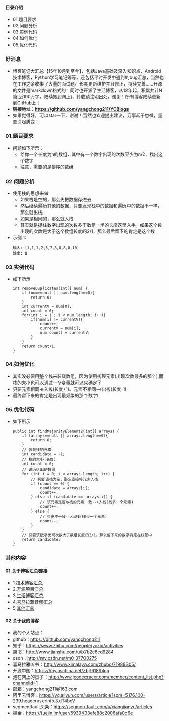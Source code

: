 #### 目录介绍
- 01.题目要求
- 02.问题分析
- 03.实例代码
- 04.如何优化
- 05.优化代码



### 好消息
- 博客笔记大汇总【15年10月到至今】，包括Java基础及深入知识点，Android技术博客，Python学习笔记等等，还包括平时开发中遇到的bug汇总，当然也在工作之余收集了大量的面试题，长期更新维护并且修正，持续完善……开源的文件是markdown格式的！同时也开源了生活博客，从12年起，积累共计N篇[近100万字，陆续搬到网上]，转载请注明出处，谢谢！所有博客陆续更新到GitHub上！
- **链接地址：https://github.com/yangchong211/YCBlogs**
- 如果觉得好，可以star一下，谢谢！当然也欢迎提出建议，万事起于忽微，量变引起质变！





### 01.题目要求
- 问题如下所示：
    - 给你一个长度为n的数组，其中有一个数字出现的次数至少为n/2，找出这个数字
    - 注意，需要的是排序的数组




### 02.问题分析
- 使用栈的思想来做
    - 如果栈是空的，那么先把数据存进去
    - 然后继续遍历其他的数据，只要发现栈中的数据和遍历中的数据不一样，那么就出栈
    - 如果是相同的，那么就入栈
    - 其实就是捉住数字出现的次数多于数组一半的长度这里入手。如果这个数出现的次数是大于这个数组长度的2/1，那么最后留下的肯定是这个数
- 示例 1:
    ```
    输入: [1,1,1,2,5,7,8,8,8,8,10]
    输出: 8
    ```



### 03.实例代码
- 如下所示
    ```
    int removeDuplicates(int[] num) {
        if (num==null || num.length==0){
            return 0;
        }
        int currentV = num[0];
        int count = 0;
        for(int i = 1 ; i < num.length; i++){
            if(num[i] != currentV){
                count++;
                currentV = num[i];
                num[count] = currentV;
            }
        }
        return count+1;
    }
    ```



### 04.如何优化
- 其实没必要用整个栈来装载数组，因为使用栈顶元素(出现次数最多的那个),而栈的大小也可以通过一个变量就可以来确定了
- 只要元素相同->入栈(长度+1)。元素不相同-->出栈(长度-1)
- 最终留下来的肯定是出现最频繁的那个数字!




### 05.优化代码
- 如下所示
    ```
    public int findMajorityElement2(int[] arrays) {
        if (arrays==null || arrays.length==0){
            return 0;
        }
        // 装载栈的元素
        int candidate = -1;
        // 栈的大小(长度)
        int count = 0;
        // 遍历给出的数组
        for (int i = 0; i < arrays.length; i++) {
            // 判断该栈为空，那么直接将元素入栈
            if (count == 0) {
                candidate = arrays[i];
                count++;
            } else if (candidate == arrays[i]) {
                // 该元素是否与栈的元素一致-->入栈(栈多一个元素)
                count++;
            } else {
                // 只要不一致-->出栈(栈少一个元素)
                count--;
            }
        }
        // 只要该数字出现次数大于数组长度的2/1，那么留下来的数字肯定在栈顶中
        return candidate;
    }
    ```



### 其他内容
#### 01.关于博客汇总链接
- 1.[技术博客汇总](https://www.jianshu.com/p/614cb839182c)
- 2.[开源项目汇总](https://blog.csdn.net/m0_37700275/article/details/80863574)
- 3.[生活博客汇总](https://blog.csdn.net/m0_37700275/article/details/79832978)
- 4.[喜马拉雅音频汇总](https://www.jianshu.com/p/f665de16d1eb)
- 5.[其他汇总](https://www.jianshu.com/p/53017c3fc75d)



#### 02.关于我的博客
- 我的个人站点：
- github：https://github.com/yangchong211
- 知乎：https://www.zhihu.com/people/yczbj/activities
- 简书：http://www.jianshu.com/u/b7b2c6ed9284
- csdn：http://my.csdn.net/m0_37700275
- 喜马拉雅听书：http://www.ximalaya.com/zhubo/71989305/
- 开源中国：https://my.oschina.net/zbj1618/blog
- 泡在网上的日子：http://www.jcodecraeer.com/member/content_list.php?channelid=1
- 邮箱：yangchong211@163.com
- 阿里云博客：https://yq.aliyun.com/users/article?spm=5176.100- 239.headeruserinfo.3.dT4bcV
- segmentfault头条：https://segmentfault.com/u/xiangjianyu/articles
- 掘金：https://juejin.im/user/5939433efe88c2006afa0c6e











